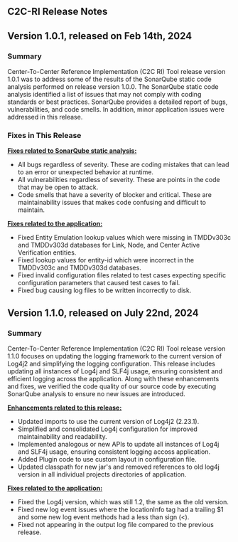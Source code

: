 C2C-RI Release Notes
----------------------------

Version 1.0.1, released on Feb 14th, 2024
----------------------------------------

### **Summary**
Center-To-Center Reference Implementation (C2C RI) Tool release version 1.0.1 was to address some of the results of the SonarQube static code analysis performed on release version 1.0.0.  The SonarQube static code analysis identified a list of issues that may not comply with coding standards or best practices. SonarQube provides a detailed
report of bugs, vulnerabilities, and code smells. In addition, minor application issues
were addressed in this release.

### **Fixes in This Release**

**<ins>Fixes related to SonarQube static analysis:</ins>**
- All bugs regardless of severity. These are coding mistakes that can lead to an
error or unexpected behavior at runtime.
- All vulnerabilities regardless of severity. These are points in the code that may be
open to attack.
- Code smells that have a severity of blocker and critical. These are maintainability
issues that makes code confusing and difficult to maintain.

**<ins>Fixes related to the application:</ins>**
- Fixed Entity Emulation lookup values which were missing in TMDDv303c and
TMDDv303d databases for Link, Node, and Center Active Verification entities.
- Fixed lookup values for entity-id which were incorrect in the TMDDv303c and
TMDDv303d databases.
- Fixed invalid configuration files related to test cases expecting specific
configuration parameters that caused test cases to fail.
- Fixed bug causing log files to be written incorrectly to disk.

Version 1.1.0, released on July 22nd, 2024
----------------------------------------

### **Summary**
Center-To-Center Reference Implementation (C2C RI) Tool release version 1.1.0 focuses on updating the logging framework to the current version of Log4j2 and simplifying the logging configuration. This release includes updating all instances of Log4j and SLF4j usage, ensuring consistent and efficient logging across the application. Along with these enhancements and fixes, we verified the code quality of our source code by executing SonarQube analysis to ensure no new issues are introduced.

**<ins>Enhancements related to this release:</ins>**
- Updated imports to use the current version of Log4j2 (2.23.1).
- Simplified and consolidated Log4j configuration for improved maintainability and readability.
- Implemented analogous or new APIs to update all instances of Log4j and SLF4j usage, ensuring consistent logging accoss application.
- Added Plugin code to use custom layout in configuration file.
- Updated classpath for new jar's and removed references to old log4j version in all individual projects directories of application. 

**<ins>Fixes related to the application:</ins>**
- Fixed the Log4j version, which was still 1.2, the same as the old version.
- Fixed new log event issues where the locationInfo tag had a trailing $1 and some new log event methods had a less than sign (<).
- Fixed <rawOTWMessage> not appearing in the output log file compared to the previous release.

